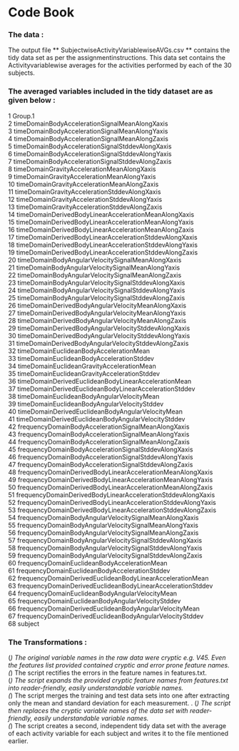  Code Book
================================================
###  The data :
 The output file ** SubjectwiseActivityVariablewiseAVGs.csv ** contains the tidy data set as per the assignmentinstructions. 
 This data set contains the Activityvariablewise averages for the activities performed by each of the 30 subjects.
### The averaged variables included in the tidy dataset are as given below :
1 	Group.1  
2 	timeDomainBodyAccelerationSignalMeanAlongXaxis  
3 	timeDomainBodyAccelerationSignalMeanAlongYaxis  
4 	timeDomainBodyAccelerationSignalMeanAlongZaxis  
5 	timeDomainBodyAccelerationSignalStddevAlongXaxis  
6 	timeDomainBodyAccelerationSignalStddevAlongYaxis  
7 	timeDomainBodyAccelerationSignalStddevAlongZaxis  
8 	timeDomainGravityAccelerationMeanAlongXaxis  
9 	timeDomainGravityAccelerationMeanAlongYaxis  
10 	timeDomainGravityAccelerationMeanAlongZaxis  
11 	timeDomainGravityAccelerationStddevAlongXaxis  
12 	timeDomainGravityAccelerationStddevAlongYaxis  
13 	timeDomainGravityAccelerationStddevAlongZaxis  
14 	timeDomainDerivedBodyLinearAccelerationMeanAlongXaxis  
15 	timeDomainDerivedBodyLinearAccelerationMeanAlongYaxis  
16 	timeDomainDerivedBodyLinearAccelerationMeanAlongZaxis  
17 	timeDomainDerivedBodyLinearAccelerationStddevAlongXaxis  
18 	timeDomainDerivedBodyLinearAccelerationStddevAlongYaxis  
19 	timeDomainDerivedBodyLinearAccelerationStddevAlongZaxis  
20 	timeDomainBodyAngularVelocitySignalMeanAlongXaxis  
21 	timeDomainBodyAngularVelocitySignalMeanAlongYaxis  
22 	timeDomainBodyAngularVelocitySignalMeanAlongZaxis  
23 	timeDomainBodyAngularVelocitySignalStddevAlongXaxis  
24 	timeDomainBodyAngularVelocitySignalStddevAlongYaxis  
25 	timeDomainBodyAngularVelocitySignalStddevAlongZaxis  
26	timeDomainDerivedBodyAngularVelocityMeanAlongXaxis  
27	timeDomainDerivedBodyAngularVelocityMeanAlongYaxis  
28	timeDomainDerivedBodyAngularVelocityMeanAlongZaxis  
29	timeDomainDerivedBodyAngularVelocityStddevAlongXaxis  
30	timeDomainDerivedBodyAngularVelocityStddevAlongYaxis  
31	timeDomainDerivedBodyAngularVelocityStddevAlongZaxis  
32	timeDomainEuclideanBodyAccelerationMean  
33	timeDomainEuclideanBodyAccelerationStddev  
34	timeDomainEuclideanGravityAccelerationMean  
35	timeDomainEuclideanGravityAccelerationStddev  
36	timeDomainDerivedEuclideanBodyLinearAccelerationMean  
37	timeDomainDerivedEuclideanBodyLinearAccelerationStddev  
38	timeDomainEuclideanBodyAngularVelocityMean  
39	timeDomainEuclideanBodyAngularVelocityStddev  
40	timeDomainDerivedEuclideanBodyAngularVelocityMean  
41	timeDomainDerivedEuclideanBodyAngularVelocityStddev  
42	frequencyDomainBodyAccelerationSignalMeanAlongXaxis  
43	frequencyDomainBodyAccelerationSignalMeanAlongYaxis  
44	frequencyDomainBodyAccelerationSignalMeanAlongZaxis  
45	frequencyDomainBodyAccelerationSignalStddevAlongXaxis  
46	frequencyDomainBodyAccelerationSignalStddevAlongYaxis  
47	frequencyDomainBodyAccelerationSignalStddevAlongZaxis  
48	frequencyDomainDerivedBodyLinearAccelerationMeanAlongXaxis  
49	frequencyDomainDerivedBodyLinearAccelerationMeanAlongYaxis  
50	frequencyDomainDerivedBodyLinearAccelerationMeanAlongZaxis  
51	frequencyDomainDerivedBodyLinearAccelerationStddevAlongXaxis  
52	frequencyDomainDerivedBodyLinearAccelerationStddevAlongYaxis  
53	frequencyDomainDerivedBodyLinearAccelerationStddevAlongZaxis  
54	frequencyDomainBodyAngularVelocitySignalMeanAlongXaxis  
55	frequencyDomainBodyAngularVelocitySignalMeanAlongYaxis  
56	frequencyDomainBodyAngularVelocitySignalMeanAlongZaxis  
57	frequencyDomainBodyAngularVelocitySignalStddevAlongXaxis  
58	frequencyDomainBodyAngularVelocitySignalStddevAlongYaxis  
59	frequencyDomainBodyAngularVelocitySignalStddevAlongZaxis  
60	frequencyDomainEuclideanBodyAccelerationMean  
61	frequencyDomainEuclideanBodyAccelerationStddev  
62	frequencyDomainDerivedEuclideanBodyLinearAccelerationMean  
63	frequencyDomainDerivedEuclideanBodyLinearAccelerationStddev  
64	frequencyDomainEuclideanBodyAngularVelocityMean  
65	frequencyDomainEuclideanBodyAngularVelocityStddev  
66	frequencyDomainDerivedEuclideanBodyAngularVelocityMean  
67	frequencyDomainDerivedEuclideanBodyAngularVelocityStddev  
68	subject  

### The Transformations :
(*) The original variable names in the raw data were cryptic e.g. V45. Even the features list provided contained cryptic and error prone feature names.   
(*) The script rectifies the errors in the feature names in features.txt.  
(*) The script expands the provided cryptic feature names from features.txt into reader-friendly, easily understandable variable names.  
(*) The script merges the training and test data sets into one after extracting only the mean and standard deviation for each measurement.  .
(*) The script then replaces the cryptic variable names of the data set with reader-friendly, easily understandable variable names.  
(*) The script creates a second, independent tidy data set with the average of each activity variable for each subject and writes it to the file mentioned earlier.  

